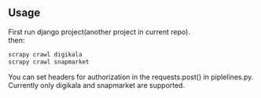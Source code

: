## Usage
First run django project(another project in current repo).  
then:
```bash
scrapy crawl digikala  
scrapy crawl snapmarket
```

You can set headers for authorization in the requests.post() in piplelines.py.
Currently only digikala and snapmarket are supported.
